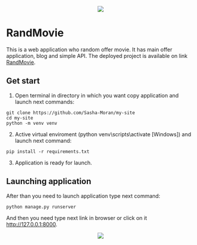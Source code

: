 <p align="center">
  <img src="http://sashamoran.pythonanywhere.com/static/img/logo.png">
</p>  

# RandMovie
This is a web application who random offer movie.
It has main offer application, blog and simple API.
The deployed project is available on link [RandMovie](http://sashamoran.pythonanywhere.com).

## Get start
1. Open terminal in directory in which you want copy application and launch next commands:

```
git clone https://github.com/Sasha-Moran/my-site
cd my-site
python -m venv venv
```
2. Active virtual enviroment (python venv\scripts\activate [Windows]) and launch next command:

```
pip install -r requirements.txt
```

3. Application is ready for launch.

## Launching application
After than you need to launch application type next command:

```
python manage.py runserver
```

And then you need type next link in browser or click on it http://127.0.0.1:8000.

<p align="center">
  <img src="https://upload.wikimedia.org/wikipedia/commons/thumb/b/b2/WWW_logo_by_Robert_Cailliau.svg/250px-WWW_logo_by_Robert_Cailliau.svg.png">
</p>  
